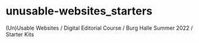# unusable-websites_starters

(Un)Usable Websites / Digital Editorial Course / Burg Halle Summer 2022 / Starter Kits
